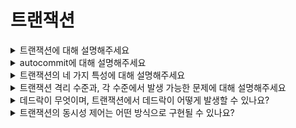 # 트랜잭션

<details>
<summary>트랜잭션에 대해 설명해주세요</summary>

</details>


<details>
<summary>autocommit에 대해 설명해주세요</summary>

</details>



<details>
<summary>트랜잭션의 네 가지 특성에 대해 설명해주세요</summary>

</details>



<details>
<summary>트랜잭션 격리 수준과, 각 수준에서 발생 가능한 문제에 대해 설명해주세요</summary>

</details>



<details>
<summary> 데드락이 무엇이며, 트랜잭션에서 데드락이 어떻게 발생할 수 있나요?</summary>

[케빈의 Deadlock](https://youtu.be/Ry_gB34cvwc)
</details>



<details>
<summary>트랜잭션의 동시성 제어는 어떤 방식으로 구현될 수 있나요?</summary>

</details>
